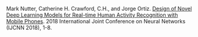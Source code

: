 Mark Nutter, Catherine H. Crawford, C.H., and Jorge Ortiz. [Design of Novel Deep Learning Models for Real-time Human Activity Recognition with Mobile Phones](https://ieeexplore.ieee.org/document/8489319). 2018 International Joint Conference on Neural Networks (IJCNN 2018), 1-8.
